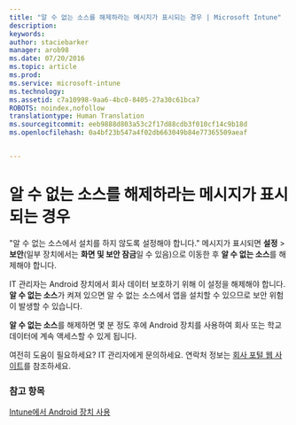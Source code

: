 ```yaml
---
title: "알 수 없는 소스를 해제하라는 메시지가 표시되는 경우 | Microsoft Intune"
description: 
keywords: 
author: staciebarker
manager: arob98
ms.date: 07/20/2016
ms.topic: article
ms.prod: 
ms.service: microsoft-intune
ms.technology: 
ms.assetid: c7a10998-9aa6-4bc0-8405-27a30c61bca7
ROBOTS: noindex,nofollow
translationtype: Human Translation
ms.sourcegitcommit: eeb9888d803a53c2f17d88cdb3f010cf14c9b18d
ms.openlocfilehash: 0a4bf23b547a4f02db663049b84e77365509aeaf


---
```


# 알 수 없는 소스를 해제하라는 메시지가 표시되는 경우

"알 수 없는 소스에서 설치를 하지 않도록 설정해야 합니다." 메시지가 표시되면 **설정** > **보안**(일부 장치에서는 **화면 및 보안 잠금**일 수 있음)으로 이동한 후 **알 수 없는 소스**를 해제해야 합니다. 

IT 관리자는 Android 장치에서 회사 데이터 보호하기 위해 이 설정을 해제해야 합니다. **알 수 없는 소스**가 켜져 있으면 알 수 없는 소스에서 앱을 설치할 수 있으므로 보안 위험이 발생할 수 있습니다.

**알 수 없는 소스**를 해제하면 몇 분 정도 후에 Android 장치를 사용하여 회사 또는 학교 데이터에 계속 액세스할 수 있게 됩니다.

여전히 도움이 필요하세요? IT 관리자에게 문의하세요. 연락처 정보는 [회사 포털 웹 사이트](http://portal.manage.microsoft.com)를 참조하세요.

### 참고 항목
[Intune에서 Android 장치 사용](using-your-android-device-with-intune.md)



<!--HONumber=Jul16_HO3-->


